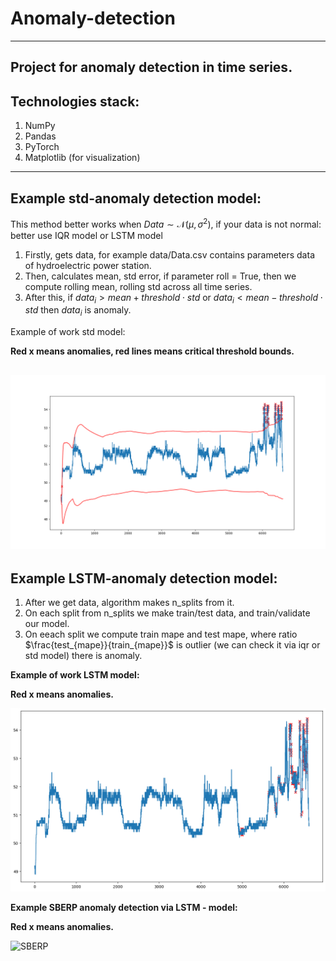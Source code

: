 # Anomaly-detection
---
Project for anomaly detection in time series.
---
Technologies stack:
---
1. NumPy
2. Pandas
3. PyTorch
4. Matplotlib (for visualization)
---
Example std-anomaly detection model:
---
This method better works when $Data \sim \mathcal{N}(\mu,\sigma^{2})$, if your data is not normal: better use IQR model or LSTM model
1. Firstly, gets data, for example data/Data.csv contains parameters data of hydroelectric power station.
2. Then, calculates mean, std error, if parameter roll = True, then we compute rolling mean, rolling std across all time series.
3. After this, if $data_i > mean + threshold \cdot std$ or $data_i < mean - threshold \cdot std$ then $data_i$ is anomaly.
   
Example of work std model:

__Red x means anomalies, red lines means critical threshold bounds.__

![std](https://github.com/DefaultMaxim/anomaly-detection/blob/master/examples/std_anomaly.png?raw=true)
---
Example LSTM-anomaly detection model:
---
1. After we get data, algorithm makes n_splits from it.
2. On each split from n_splits we make train/test data, and train/validate our model.
3. On eeach split we compute train mape and test mape, where ratio $\frac{test_{mape}}{train_{mape}}$ is outlier (we can check it via iqr or std model) there is anomaly.

__Example of work LSTM model:__

__Red x means anomalies.__

![lstm](https://github.com/DefaultMaxim/anomaly-detection/blob/master/examples/lstm_anomaly.png?raw=true)

__Example SBERP anomaly detection via LSTM - model:__

__Red x means anomalies.__

![SBERP](https://github.com/DefaultMaxim/anomaly-detection/assets/112869928/b800d2bc-52e9-49fc-9ec2-97ba0823ad1b)




